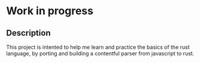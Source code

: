 # Work in progress

## Description
This project is intented to help me learn and practice the basics of the rust language, by porting and building a contentful parser from javascript to rust.

